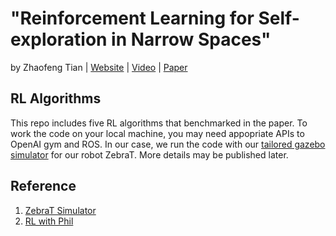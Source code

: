 # "Reinforcement Learning for Self-exploration in Narrow Spaces"
by Zhaofeng Tian | [Website](https://sites.google.com/view/rl4exploration) | [Video](https://youtu.be/7TB-1-NkQPw) | [Paper](https://arxiv.org/pdf/2209.08349.pdf)

## RL Algorithms
This repo includes five RL algorithms that benchmarked in the paper. 
To work the code on your local machine, you may need appopriate APIs to OpenAI gym and ROS. 
In our case, we run the code with our [tailored gazebo simulator](https://github.com/Zhaofeng-Tian/ZebraT-Simulator) for our robot ZebraT.
More details may be published later.

## Reference
1. [ZebraT Simulator](https://github.com/Zhaofeng-Tian/ZebraT-Simulator)
2. [RL with Phil](https://www.youtube.com/c/MachineLearningwithPhil)
